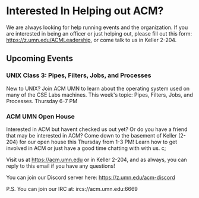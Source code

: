 # Interested In Helping out ACM?

We are always looking for help running events and the organization. If you are interested in being an officer or just helping out, please fill out this form: https://z.umn.edu/ACMLeadership, or come talk to us in Keller 2-204.
 
## Upcoming Events

### UNIX Class 3: Pipes, Filters, Jobs, and Processes
New to UNIX? Join ACM UMN to learn about the operating system used on many of the CSE Labs machines. This week's topic: Pipes, Filters, Jobs, and Processes.
Thursday 6-7 PM

### ACM UMN Open House
Interested in ACM but havent checked us out yet? Or do you have a friend that may be interested in ACM? Come down to the basement of Keller (2-204) for our open house this Thursday from 1-3 PM! Learn how to get involved in ACM or just have a good time chatting with with us. c;


Visit us at https://acm.umn.edu or in Keller 2-204, and as always, you can reply to this email if you have any questions!

You can join our Discord server here: https://z.umn.edu/acm-discord

P.S. You can join our IRC at: ircs://acm.umn.edu:6669
 
